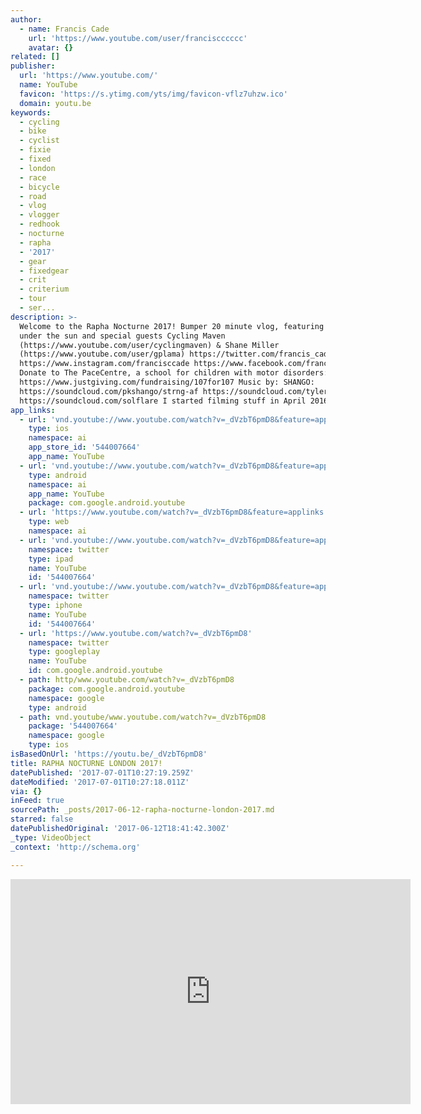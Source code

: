 ```yaml
---
author:
  - name: Francis Cade
    url: 'https://www.youtube.com/user/franciscccccc'
    avatar: {}
related: []
publisher:
  url: 'https://www.youtube.com/'
  name: YouTube
  favicon: 'https://s.ytimg.com/yts/img/favicon-vflz7uhzw.ico'
  domain: youtu.be
keywords:
  - cycling
  - bike
  - cyclist
  - fixie
  - fixed
  - london
  - race
  - bicycle
  - road
  - vlog
  - vlogger
  - redhook
  - nocturne
  - rapha
  - '2017'
  - gear
  - fixedgear
  - crit
  - criterium
  - tour
  - ser...
description: >-
  Welcome to the Rapha Nocturne 2017! Bumper 20 minute vlog, featuring everyone
  under the sun and special guests Cycling Maven
  (https://www.youtube.com/user/cyclingmaven) & Shane Miller
  (https://www.youtube.com/user/gplama) https://twitter.com/francis_cade
  https://www.instagram.com/francisccade https://www.facebook.com/franccade
  Donate to The PaceCentre, a school for children with motor disorders:
  https://www.justgiving.com/fundraising/107for107 Music by: SHANGO:
  https://soundcloud.com/pkshango/strng-af https://soundcloud.com/tylercolemusic
  https://soundcloud.com/solflare I started filming stuff in April 2016.
app_links:
  - url: 'vnd.youtube://www.youtube.com/watch?v=_dVzbT6pmD8&feature=applinks'
    type: ios
    namespace: ai
    app_store_id: '544007664'
    app_name: YouTube
  - url: 'vnd.youtube://www.youtube.com/watch?v=_dVzbT6pmD8&feature=applinks'
    type: android
    namespace: ai
    app_name: YouTube
    package: com.google.android.youtube
  - url: 'https://www.youtube.com/watch?v=_dVzbT6pmD8&feature=applinks'
    type: web
    namespace: ai
  - url: 'vnd.youtube://www.youtube.com/watch?v=_dVzbT6pmD8&feature=applinks'
    namespace: twitter
    type: ipad
    name: YouTube
    id: '544007664'
  - url: 'vnd.youtube://www.youtube.com/watch?v=_dVzbT6pmD8&feature=applinks'
    namespace: twitter
    type: iphone
    name: YouTube
    id: '544007664'
  - url: 'https://www.youtube.com/watch?v=_dVzbT6pmD8'
    namespace: twitter
    type: googleplay
    name: YouTube
    id: com.google.android.youtube
  - path: http/www.youtube.com/watch?v=_dVzbT6pmD8
    package: com.google.android.youtube
    namespace: google
    type: android
  - path: vnd.youtube/www.youtube.com/watch?v=_dVzbT6pmD8
    package: '544007664'
    namespace: google
    type: ios
isBasedOnUrl: 'https://youtu.be/_dVzbT6pmD8'
title: RAPHA NOCTURNE LONDON 2017!
datePublished: '2017-07-01T10:27:19.259Z'
dateModified: '2017-07-01T10:27:18.011Z'
via: {}
inFeed: true
sourcePath: _posts/2017-06-12-rapha-nocturne-london-2017.md
starred: false
datePublishedOriginal: '2017-06-12T18:41:42.300Z'
_type: VideoObject
_context: 'http://schema.org'

---
```

<iframe src="https://cdn.embedly.com/widgets/media.html?src=https%3A%2F%2Fwww.youtube.com%2Fembed%2F_dVzbT6pmD8%3Ffeature%3Doembed&amp;url=http%3A%2F%2Fwww.youtube.com%2Fwatch%3Fv%3D_dVzbT6pmD8&amp;image=https%3A%2F%2Fi.ytimg.com%2Fvi%2F_dVzbT6pmD8%2Fhqdefault.jpg&amp;key=a715cf41cc93453ca338d350cd26f87b&amp;type=text%2Fhtml&amp;schema=youtube" width="640" height="360" scrolling="no" frameborder="0" allowfullscreen="" style=""></iframe>